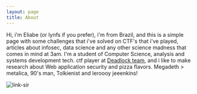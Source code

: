 ```yaml
---
layout: page
title: About
---
```


Hi, i'm Eliabe (or lynfs if you prefer), i'm from Brazil, and this is a simple page with some challenges that i've solved on CTF's that i've played, articles about infosec, data science and any other science madness that comes in mind at 3am.
I'm a student of Computer Science, analysis and systems development tech. ctf player at [Deadlock team](https://deadlock.team/), and i like to make research about Web application security and pizza flavors. Megadeth > metalica, 90's man, Tolkienist and leroooy jeeenkins!

![link-sir](https://i.imgur.com/7Wezl9T.png)
